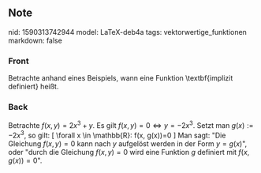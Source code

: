 ## Note
nid: 1590313742944
model: LaTeX-deb4a
tags: vektorwertige_funktionen
markdown: false

### Front
Betrachte anhand eines Beispiels, wann eine Funktion  \textbf{implizit definiert} heißt.

### Back
Betrachte $f(x, y)=2 x^{3}+y .$ Es gilt $f(x, y)=0 \Longleftrightarrow y=-2 x^{3} .$ Setzt man $g(x):=-2 x^{3},$ so gilt:
\[
\forall x \in \mathbb{R}: f(x, g(x))=0
\]
Man sagt:
"Die Gleichung $f(x, y)=0$ kann nach $y$ aufgelöst werden in der Form $y=g(x)$",
oder
"durch die Gleichung $f(x, y)=0$ wird eine Funktion $g$ definiert mit $f(x, g(x))=0$".
